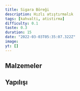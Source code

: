 ```yaml
---
title: Sigara Böreği
description: Hızlı atıştırmalık
tags: [kahvalti, atistirma]
difficulty: 0.1
taste: 0.3
duration: 15
date: "2022-03-03T05:35:07.322Z"
image: 
yt: []
---
```


## Malzemeler

## Yapılışı
